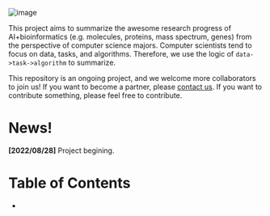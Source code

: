 ![image](https://github.com/HongxinXiang/awesome-ai-bioinformatics/blob/master/asset/logo.png)



This project aims to summarize the awesome research progress of AI+bioinformatics (e.g. molecules, proteins, mass spectrum, genes) from the perspective of computer science majors. Computer scientists tend to focus on data, tasks, and algorithms. Therefore, we use the logic of `data->task->algorithm` to summarize. 



This repository is an ongoing project, and we welcome more collaborators to join us! If you want to become a partner, please [contact us](xianghx21@gmail.com). If you want to contribute something, please feel free to contribute.



# News!

**[2022/08/28]** Project begining.



# Table of Contents

- 